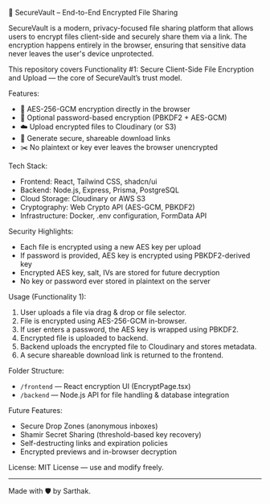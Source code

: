 🔐 SecureVault – End-to-End Encrypted File Sharing

SecureVault is a modern, privacy-focused file sharing platform that allows users to encrypt files client-side and securely share them via a link. The encryption happens entirely in the browser, ensuring that sensitive data never leaves the user's device unprotected.

This repository covers Functionality #1: Secure Client-Side File Encryption and Upload — the core of SecureVault’s trust model.

Features:
- 🔐 AES-256-GCM encryption directly in the browser
- 🔑 Optional password-based encryption (PBKDF2 + AES-GCM)
- ☁️ Upload encrypted files to Cloudinary (or S3)
- 📎 Generate secure, shareable download links
- ✂️ No plaintext or key ever leaves the browser unencrypted

Tech Stack:
- Frontend: React, Tailwind CSS, shadcn/ui
- Backend: Node.js, Express, Prisma, PostgreSQL
- Cloud Storage: Cloudinary or AWS S3
- Cryptography: Web Crypto API (AES-GCM, PBKDF2)
- Infrastructure: Docker, .env configuration, FormData API

Security Highlights:
- Each file is encrypted using a new AES key per upload
- If password is provided, AES key is encrypted using PBKDF2-derived key
- Encrypted AES key, salt, IVs are stored for future decryption
- No key or password ever stored in plaintext on the server

Usage (Functionality 1):
1. User uploads a file via drag & drop or file selector.
2. File is encrypted using AES-256-GCM in-browser.
3. If user enters a password, the AES key is wrapped using PBKDF2.
4. Encrypted file is uploaded to backend.
5. Backend uploads the encrypted file to Cloudinary and stores metadata.
6. A secure shareable download link is returned to the frontend.

Folder Structure:
- `/frontend` — React encryption UI (EncryptPage.tsx)
- `/backend` — Node.js API for file handling & database integration

Future Features:
- Secure Drop Zones (anonymous inboxes)
- Shamir Secret Sharing (threshold-based key recovery)
- Self-destructing links and expiration policies
- Encrypted previews and in-browser decryption

License:
MIT License — use and modify freely.

---

Made with 🛡️ by Sarthak.